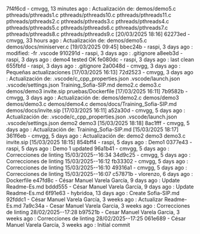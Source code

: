 7f4f6cd - cmvgg, 13 minutes ago : Actualización de: demos/demo5.c pthreads/pthreads1.c pthreads/pthreads10.c pthreads/pthreads11.c pthreads/pthreads2.c pthreads/pthreads3.c pthreads/pthreads4.c pthreads/pthreads5.c pthreads/pthreads6.c pthreads/pthreads7.c pthreads/pthreads8.c pthreads/pthreads9.c  [20/03/2025 18:16]
62273ed - cmvgg, 33 hours ago : Actualización de: demos/demo5.c demos/docs/miniserver.c  [19/03/2025 09:45]
bbec24b - raspi, 3 days ago : modified: -fr .vscode
910291d - raspi, 3 days ago : .gitignore
a8eeb3d - raspi, 3 days ago : demo4 tested OK
fe080dc - raspi, 3 days ago : last clean
655fbfd - raspi, 3 days ago : .gitignore
2a0048d - cmvgg, 3 days ago : Pequeñas actualizaciones [17/03/2025 16:13]
72d2523 - cmvgg, 3 days ago : Actualización de: .vscode/c_cpp_properties.json .vscode/launch.json .vscode/settings.json Training_Sofia-SIP.md demo2.c demo3.c demos/demo3 invite.sip pruebas/Dockerfile  [17/03/2025 16:11]
7b9582b - cmvgg, 3 days ago : Actualización de: demos/demo2.c demos/demo3 demos/demo3.c demos/demo4.c demos/docs/Training_Sofia-SIP.md demos/docs/invite.sip  [17/03/2025 16:11]
a52a30d - cmvgg, 5 days ago : Actualización de: .vscode/c_cpp_properties.json .vscode/launch.json .vscode/settings.json demo2 demo3  [15/03/2025 18:18]
8ac1fff - cmvgg, 5 days ago : Actualización de: Training_Sofia-SIP.md  [15/03/2025 18:17]
361f6eb - cmvgg, 5 days ago : Actualización de: demo2 demo3 demo3.c invite.sip  [15/03/2025 18:15]
854bff4 - raspi, 5 days ago : Demo1
0377e43 - raspi, 5 days ago : Demo 1 updated
96a1b41 - cmvgg, 5 days ago : Correcciones de linting 15/03/2025--16:34
34d9c25 - cmvgg, 5 days ago : Correcciones de linting 15/03/2025--16:12
fb33302 - cmvgg, 5 days ago : Correcciones de linting 15/03/2025--16:10
49316a1 - cmvgg, 5 days ago : Correcciones de linting 15/03/2025--16:07
c57871b - vlorenzo, 6 days ago : Dockerfile
e47fd8c - César Manuel Varela García, 9 days ago : Update Readme-Es.md
bddd555 - César Manuel Varela García, 9 days ago : Update Readme-Es.md
6f91e63 - hybridoa, 13 days ago : Create Sofia-SIP.md
92fddc1 - César Manuel Varela García, 3 weeks ago : Actualizar Readme-Es.md
7a9c34a - Cesar Manuel Varela Garcia, 3 weeks ago : Correcciones de linting 28/02/2025--17:28
b97521b - Cesar Manuel Varela Garcia, 3 weeks ago : Correcciones de linting 28/02/2025--17:25
061e689 - César Manuel Varela García, 3 weeks ago : Initial commit